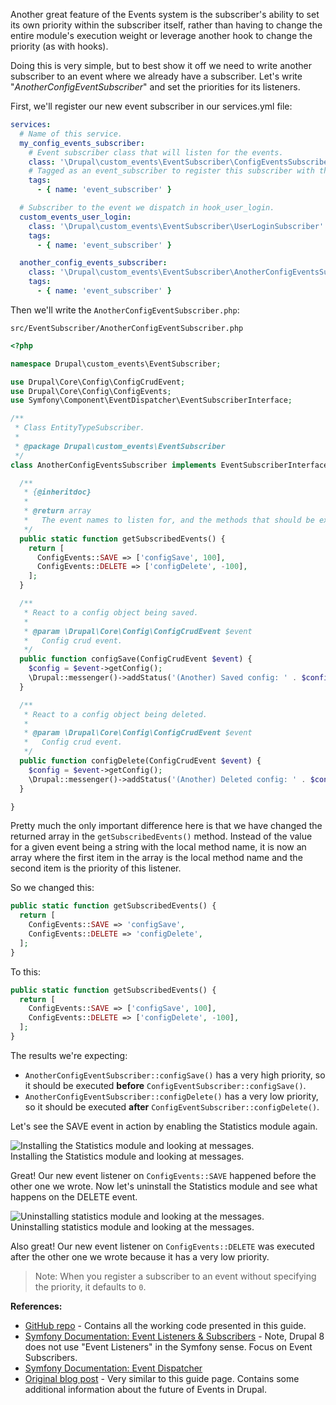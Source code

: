 Another great feature of the Events system is the subscriber's ability to set its own priority within the subscriber itself, rather than having to change the entire module's execution weight or leverage another hook to change the priority (as with hooks).

Doing this is very simple, but to best show it off we need to write another subscriber to an event where we already have a subscriber. Let's write "_AnotherConfigEventSubscriber_" and set the priorities for its listeners.

First, we'll register our new event subscriber in our services.yml file:

```yaml
services:
  # Name of this service.
  my_config_events_subscriber:
    # Event subscriber class that will listen for the events.
    class: '\Drupal\custom_events\EventSubscriber\ConfigEventsSubscriber'
    # Tagged as an event_subscriber to register this subscriber with the event_dispatch service.
    tags:
      - { name: 'event_subscriber' }

  # Subscriber to the event we dispatch in hook_user_login.
  custom_events_user_login:
    class: '\Drupal\custom_events\EventSubscriber\UserLoginSubscriber'
    tags:
      - { name: 'event_subscriber' }

  another_config_events_subscriber:
    class: '\Drupal\custom_events\EventSubscriber\AnotherConfigEventsSubscriber'
    tags:
      - { name: 'event_subscriber' }
```

Then we'll write the `AnotherConfigEventSubscriber.php`:

`src/EventSubscriber/AnotherConfigEventSubscriber.php`

```php
<?php

namespace Drupal\custom_events\EventSubscriber;

use Drupal\Core\Config\ConfigCrudEvent;
use Drupal\Core\Config\ConfigEvents;
use Symfony\Component\EventDispatcher\EventSubscriberInterface;

/**
 * Class EntityTypeSubscriber.
 *
 * @package Drupal\custom_events\EventSubscriber
 */
class AnotherConfigEventsSubscriber implements EventSubscriberInterface {

  /**
   * {@inheritdoc}
   *
   * @return array
   *   The event names to listen for, and the methods that should be executed.
   */
  public static function getSubscribedEvents() {
    return [
      ConfigEvents::SAVE => ['configSave', 100],
      ConfigEvents::DELETE => ['configDelete', -100],
    ];
  }

  /**
   * React to a config object being saved.
   *
   * @param \Drupal\Core\Config\ConfigCrudEvent $event
   *   Config crud event.
   */
  public function configSave(ConfigCrudEvent $event) {
    $config = $event->getConfig();
    \Drupal::messenger()->addStatus('(Another) Saved config: ' . $config->getName());
  }

  /**
   * React to a config object being deleted.
   *
   * @param \Drupal\Core\Config\ConfigCrudEvent $event
   *   Config crud event.
   */
  public function configDelete(ConfigCrudEvent $event) {
    $config = $event->getConfig();
    \Drupal::messenger()->addStatus('(Another) Deleted config: ' . $config->getName());
  }

}
```

Pretty much the only important difference here is that we have changed the returned array in the `getSubscribedEvents()` method. Instead of the value for a given event being a string with the local method name, it is now an array where the first item in the array is the local method name and the second item is the priority of this listener.

So we changed this:

```php
public static function getSubscribedEvents() {
  return [
    ConfigEvents::SAVE => 'configSave',
    ConfigEvents::DELETE => 'configDelete',
  ];
}
```

To this:

```php
public static function getSubscribedEvents() {
  return [
    ConfigEvents::SAVE => ['configSave', 100],
    ConfigEvents::DELETE => ['configDelete', -100],
  ];
}
```

The results we're expecting:

* `AnotherConfigEventSubscriber::configSave()` has a very high priority, so it should be executed **before** `ConfigEventSubscriber::configSave()`.
* `AnotherConfigEventSubscriber::configDelete()` has a very low priority, so it should be executed **after** `ConfigEventSubscriber::configDelete()`.

Let's see the SAVE event in action by enabling the Statistics module again.

![Installing the Statistics module and looking at messages.](https://www.drupal.org/files/events-4-installed-priorities.png)  
Installing the Statistics module and looking at messages.  

Great! Our new event listener on `ConfigEvents::SAVE` happened before the other one we wrote. Now let's uninstall the Statistics module and see what happens on the DELETE event.

![Uninstalling statistics module and looking at the messages.](https://www.drupal.org/files/events-5-uninstalled-priorities.png)  
Uninstalling statistics module and looking at the messages.  

Also great! Our new event listener on `ConfigEvents::DELETE` was executed after the other one we wrote because it has a very low priority.

> Note: When you register a subscriber to an event without specifying the priority, it defaults to `0`.

**References:**

* [GitHub repo](https://github.com/daggerhart/drupal8%5Fexamples/tree/master/modules/custom%5Fevents) \- Contains all the working code presented in this guide.
* [Symfony Documentation: Event Listeners & Subscribers](https://symfony.com/doc/current/event%5Fdispatcher.html) \- Note, Drupal 8 does not use "Event Listeners" in the Symfony sense. Focus on Event Subscribers.
* [Symfony Documentation: Event Dispatcher](https://symfony.com/doc/current/components/event%5Fdispatcher.html)
* [Original blog post](https://www.daggerhart.com/drupal-8-hooks-events-event-subscribers/) \- Very similar to this guide page. Contains some additional information about the future of Events in Drupal.